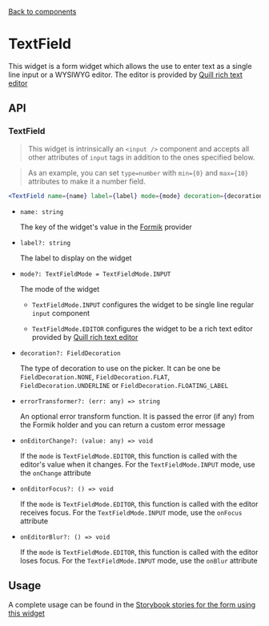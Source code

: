 [Back to components](../README.md#form)

# TextField

This widget is a form widget which allows the use to enter text as a single line input or a
WYSIWYG editor. The editor is provided by [Quill rich text editor](https://quilljs.com/)

## API

### TextField

> This widget is intrinsically an `<input />` component and accepts all other attributes of 
> `input` tags in addition to the ones specified below. 

> As an example, you can set `type=number` with `min={0}` and `max={10}` attributes to make it a 
> number field.

```jsx
<TextField name={name} label={label} mode={mode} decoration={decoration} errorTransformer={errorTransformer} onEditorChange={onEditorChange} onEditorFocus={onEditorFocus} onEditorBlur={onEditorBlur} />
```

-   `name: string`

    The key of the widget's value in the [Formik](https://jaredpalmer.com/formik/) provider

-   `label?: string`

    The label to display on the widget
    
-   `mode?: TextFieldMode = TextFieldMode.INPUT`

    The mode of the widget
    
    -   `TextFieldMode.INPUT` configures the widget to be single line regular `input` component
    
    -   `TextFieldMode.EDITOR` configures the widget to be a rich text editor provided by 
    [Quill rich text editor](https://quilljs.com/)

-   `decoration?: FieldDecoration`

    The type of decoration to use on the picker. It can be one be `FieldDecoration.NONE`,
    `FieldDecoration.FLAT`, `FieldDecoration.UNDERLINE` or `FieldDecoration.FLOATING_LABEL`
    
-   `errorTransformer?: (err: any) => string`

    An optional error transform function. It is passed the error (if any) from the Formik holder 
    and you can return a custom error message

-   `onEditorChange?: (value: any) => void`

    If the `mode` is `TextFieldMode.EDITOR`, this function is called with the editor's value when it
    changes. For the `TextFieldMode.INPUT` mode, use the `onChange` attribute
    
-   `onEditorFocus?: () => void`

    If the `mode` is `TextFieldMode.EDITOR`, this function is called with the editor receives focus.
    For the `TextFieldMode.INPUT` mode, use the `onFocus` attribute
    
-   `onEditorBlur?: () => void`

    If the `mode` is `TextFieldMode.EDITOR`, this function is called with the editor loses focus.
    For the `TextFieldMode.INPUT` mode, use the `onBlur` attribute

## Usage

A complete usage can be found in the [Storybook stories for the form using this widget](../src/form/index.stories.tsx)
